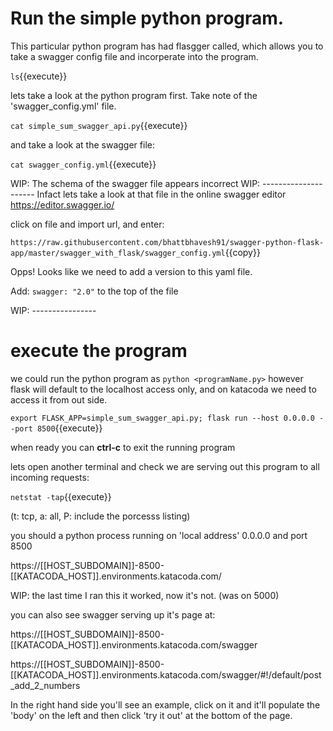 # Run the simple python program.

This particular python program has had flasgger called, which allows you to take a swagger config file and incorperate into the program.

`ls`{{execute}}

lets take a look at the python program first.   Take note of the 'swagger_config.yml' file.

`cat simple_sum_swagger_api.py`{{execute}}

and take a look at the swagger file:

`cat swagger_config.yml`{{execute}}

WIP: The schema of the swagger file appears incorrect
WIP: ---------------------
Infact lets take a look at that file in the online swagger editor <https://editor.swagger.io/>

click on file and import url, and enter:

`https://raw.githubusercontent.com/bhattbhavesh91/swagger-python-flask-app/master/swagger_with_flask/swagger_config.yml`{{copy}}

Opps!  Looks like we need to add a version to this yaml file.

Add: `swagger: "2.0"`   to the top of the file

WIP: ----------------

# execute the program

we could run the python program as `python <programName.py>` however flask will default to the localhost access only, and on katacoda we need to access it from out side.

`export FLASK_APP=simple_sum_swagger_api.py; flask run --host 0.0.0.0 --port 8500`{{execute}}

when ready you can **ctrl-c** to exit the running program

lets open another terminal and check we are serving out this program to all incoming requests:

`netstat -tap`{{execute}}

(t: tcp, a: all, P: include the porcesss listing)

you should a python process running on 'local address' 0.0.0.0 and port 8500

https://[[HOST_SUBDOMAIN]]-8500-[[KATACODA_HOST]].environments.katacoda.com/

WIP: the last time I ran this it worked, now it's not. (was on 5000)

you can also see swagger serving up it's page at:

https://[[HOST_SUBDOMAIN]]-8500-[[KATACODA_HOST]].environments.katacoda.com/swagger

https://[[HOST_SUBDOMAIN]]-8500-[[KATACODA_HOST]].environments.katacoda.com/swagger/#!/default/post_add_2_numbers

In the right hand side you'll see an example, click on it and it'll populate the 'body' on the left and then click 'try it out' at the bottom of the page.